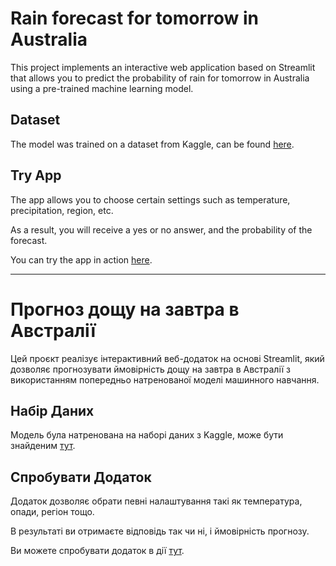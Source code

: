 # Rain forecast for tomorrow in Australia 

This project implements an interactive web application based on Streamlit that allows you to predict the probability of
rain for tomorrow in Australia using a pre-trained machine learning model.

## Dataset

The model was trained on a dataset from Kaggle, can be
found [here](https://www.kaggle.com/datasets/jsphyg/weather-dataset-rattle-package).

## Try App

The app allows you to choose certain settings such as temperature, precipitation, region, etc.

As a result, you will receive a yes or no answer, and the probability of the forecast.

You can try the app in action [here](https://weather-forecasting-alinashev.streamlit.app/).

---

# Прогноз дощу на завтра в Австралії

Цей проєкт реалізує інтерактивний веб-додаток на основі Streamlit, який дозволяє прогнозувати ймовірність дощу на
завтра в Австралії з використанням попередньо натренованої моделі машинного навчання.

## Набір Даних

Модель була натренована на наборі даних з Kaggle, може бути
знайденим [тут](https://www.kaggle.com/datasets/jsphyg/weather-dataset-rattle-package).

## Спробувати Додаток

Додаток дозволяє обрати певні налаштування такі як температура, опади, регіон тощо.

В результаті ви отримаєте відповідь так чи ні, і ймовірність прогнозу.

Ви можете спробувати додаток в дії [тут](https://weather-forecasting-alinashev.streamlit.app/).